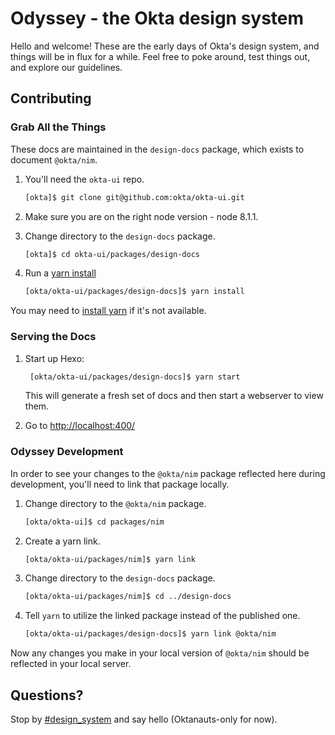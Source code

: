 # Odyssey - the Okta design system

Hello and welcome! These are the early days of Okta's design system, and things will be in flux for a while. Feel free to poke around, test things out, and explore our guidelines.

## Contributing

### Grab All the Things

These docs are maintained in the `design-docs` package, which exists to document `@okta/nim`.

1. You'll need the `okta-ui` repo.
    ```bash
    [okta]$ git clone git@github.com:okta/okta-ui.git
    ```
2. Make sure you are on the right node version - node 8.1.1.

3. Change directory to the `design-docs` package.
    ```bash
    [okta]$ cd okta-ui/packages/design-docs
    ```

4. Run a [yarn install](https://yarnpkg.com/en/docs/cli/install)
    ```bash
    [okta/okta-ui/packages/design-docs]$ yarn install
    ```

You may need to [install yarn](https://yarnpkg.com/en/docs/install) if it's not available.

### Serving the Docs

1. Start up Hexo:
    ```bash
     [okta/okta-ui/packages/design-docs]$ yarn start
    ```

    This will generate a fresh set of docs and then start a webserver to view them.

2. Go to <http://localhost:400/>

### Odyssey Development

In order to see your changes to the `@okta/nim` package reflected here during development, you'll need to link that package locally.

1. Change directory to the `@okta/nim` package.
    ```bash
    [okta/okta-ui]$ cd packages/nim
    ```

2. Create a yarn link.
    ```bash
    [okta/okta-ui/packages/nim]$ yarn link
    ```

3. Change directory to the `design-docs` package.
    ```bash
    [okta/okta-ui/packages/nim]$ cd ../design-docs
    ```

4. Tell `yarn` to utilize the linked package instead of the published one.
    ```bash
    [okta/okta-ui/packages/design-docs]$ yarn link @okta/nim
    ```

Now any changes you make in your local version of `@okta/nim` should be reflected in your local server.

## Questions?

Stop by [#design_system](https://okta.slack.com/messages/C7T2H3KNJ) and say hello (Oktanauts-only for now).

